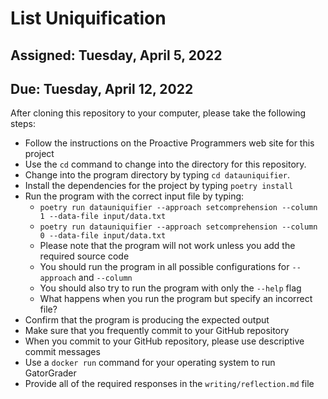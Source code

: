 # List Uniquification

## Assigned: Tuesday, April 5, 2022
## Due: Tuesday, April 12, 2022

After cloning this repository to your computer, please take the following steps:

- Follow the instructions on the Proactive Programmers web site for this project
- Use the `cd` command to change into the directory for this repository.
- Change into the program directory by typing `cd datauniquifier`.
- Install the dependencies for the project by typing `poetry install`
- Run the program with the correct input file by typing:
  - `poetry run datauniquifier --approach setcomprehension --column 1 --data-file input/data.txt`
  - `poetry run datauniquifier --approach setcomprehension --column 0 --data-file input/data.txt`
  - Please note that the program will not work unless you add the required source code
  - You should run the program in all possible configurations for `--approach` and `--column`
  - You should also try to run the program with only the `--help` flag
  - What happens when you run the program but specify an incorrect file?
- Confirm that the program is producing the expected output
- Make sure that you frequently commit to your GitHub repository
- When you commit to your GitHub repository, please use descriptive commit messages
- Use a `docker run` command for your operating system to run GatorGrader
- Provide all of the required responses in the `writing/reflection.md` file
